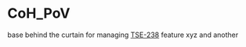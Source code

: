 # CoH_PoV
base behind the curtain for managing [TSE-238](https://opsera.atlassian.net/browse/TSE-238)
feature xyz and another